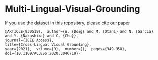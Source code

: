 # Multi-Lingual-Visual-Grounding

If you use the dataset in this repository, please cite [our paper](https://ieeexplore.ieee.org/document/9305199)

    @ARTICLE{9305199,  author={W. {Dong} and M. {Otani} and N. {Garcia} and Y. {Nakashima} and C. {Chu}},
    journal={IEEE Access},   
    title={Cross-Lingual Visual Grounding},   
    year={2021},  volume={9},  number={},  pages={349-358},  
    doi={10.1109/ACCESS.2020.3046719}}

